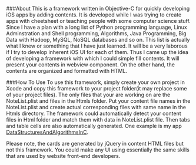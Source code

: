 ###About
This is a framework written in Objective-C for quickly developing iOS apps by adding contents. It is developed while I was trying to create apps with cheetsheet or teaching people with some computer science stuff. Since I have a plan with a long list of Python programming language, Linux Adminstration and Shell programming, Algorithms, Java Programming, Big Data with Hadoop, MySQL, NoSQL databases and so on. This list is actually what I knew or something that I have just learned. It will be a very laborous if I try to develop inherent iOS UI for each of them. Thus I came up the idea of developing a framework with which I could simple fill contents.
It will present your contents in webview component. On the other hand, the contents are organized and formatted with HTML.  

###How To Use
To use this framework, simply create your own project in Xcode and copy this framework to your project folder(it may replace some of your project files). The only files that your are working on are the NoteList.plist and files in the Htmls folder. Put your content file names in the NoteList.plist and create actual corresponding files with same name in the Htmls directory. The framework could automatically detect your content files in Html folder and match them with data in NoteList.plist file. Then tabs and table cells are also automatically generated. One example is my app [DataStructuresAndAlgorithmsInC](https://itunes.apple.com/US/app/id908877721). 

Please note, the cards are generated by jQuery in content HTML files but not this framework. You could make any UI using essentially the same skills that are used by website front-end developers.

